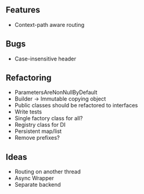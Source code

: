 ## Features

* Context-path aware routing


## Bugs

* Case-insensitive header


## Refactoring

* ParametersAreNonNullByDefault
* Builder -> Immutable copying object
* Public classes should be refactored to interfaces
* Write tests
* Single factory class for all?
* Registry class for DI
* Persistent map/list
* Remove prefixes?


## Ideas

* Routing on another thread
* Async Wrapper
* Separate backend
